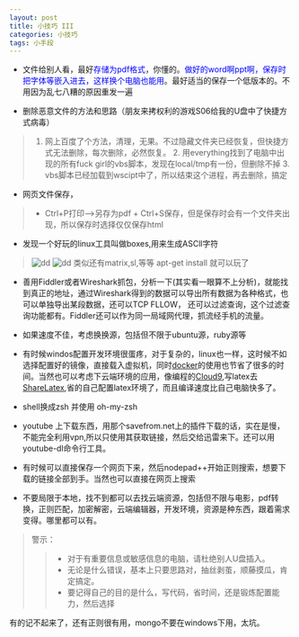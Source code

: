 ```yaml
---
layout: post
title: 小技巧 III
categories: 小技巧
tags: 小手段
---
```


* 文件给别人看，最好<font color=blue>存储为pdf格式</font>，你懂的。<font color=blue>做好的word啊ppt啊，保存时把字体等嵌入进去，这样换个电脑也能用</font>。最好适当的保存一个低版本的。不用因为乱七八糟的原因重发一遍

* 删除恶意文件的方法和思路（朋友来拷权利的游戏S06给我的U盘中了快捷方式病毒）
>	1. 网上百度了个方法，清理，无果。不过隐藏文件夹已经恢复，但快捷方式无法删除，每次删除，必然恢复。
	2. 用everything找到了电脑中出现的所有fuck girl的vbs脚本，发现在local/tmp有一份，但删除不掉
	3. vbs脚本已经加载到wscipt中了，所以结束这个进程，再去删除，搞定



* 网页文件保存，
>	+ Ctrl+P打印-->另存为pdf
	+ Ctrl+S保存，但是保存时会有一个文件夹出现，所以保存时选择仅仅保存html
* 发现一个好玩的linux工具叫做boxes,用来生成ASCll字符
> ![dd](../image/boxes/boxes2.png)
	![dd](../image/boxes/boxes3.png)
> 类似还有matrix,sl,等等 apt-get install 就可以玩了

* 善用Fiddler或者Wireshark抓包，分析一下(其实看一眼算不上分析)，就能找到真正的地址，通过Wireshark得到的数据可以导出所有数据为各种格式，也可以单独导出某段数据，还可以TCP FLLOW， 还可以过滤查询，这个过滤查询功能都有。Fiddler还可以作为同一局域网代理，抓流经手机的流量。

* 如果速度不佳，考虑换换源，包括但不限于ubuntu源，ruby源等

* 有时候windos配置开发环境很蛋疼，对于复杂的，linux也一样，这时候不如选择配置好的镜像，直接载入虚拟机，同时[docker](https://www.docker.com/)的使用也节省了很多的时间。当然也可以考虑下云端环境的应用，像编程的[Cloud9](https://c9.io/),写latex去[ShareLatex](http://sharelatex.com),省的自己配置latex环境了，而且编译速度比自己电脑快多了。
	
* shell换成zsh 并使用 oh-my-zsh

* youtube 上下载东西，用那个savefrom.net上的插件下载的话，实在是慢，不能完全利用vpn,所以只使用其获取链接，然后交给迅雷来下。还可以用youtube-dl命令行工具。

* 有时候可以直接保存一个网页下来，然后nodepad++开始正则搜索，想要下载的链接全部到手。当然也可以直接在网页上搜索

* 不要局限于本地，找不到都可以去找云端资源，包括但不限与电影，pdf转换，正则匹配，加密解密，云端编辑器，开发环境，资源是种东西，跟着需求变得。哪里都可以有。

>	警示： 
>>	* 对于有重要信息或敏感信息的电脑，请杜绝别人U盘插入。
>>	* 无论是什么错误，基本上只要思路对，抽丝剥茧，顺藤摸瓜，肯定搞定。
>> 	* 要记得自己的目的是什么，写代码，省时间，还是锻炼配置能力，然后选择

有的记不起来了，还有正则很有用，mongo不要在windows下用，太坑。










